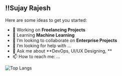 ## ‼️Sujay Rajesh

Here are some ideas to get you started:

- 🔭 Working on **Freelancing Projects**
- 🌱 Learning **Machine Learning** 
- 👯 I’m looking to collaborate on **Enterprise Projects**
- 🤔 I’m looking for help with ...
- 💬 Ask me about **DevOps, UI/UX Designing, **
- 📫 How to reach me: ...

![Top Langs](https://github-readme-stats.vercel.app/api/top-langs/?username=anuraghazra&layout=compact&theme=algolia)
